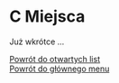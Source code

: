 # <span class="status status-list"><span class="status status-list">C</span> Miejsca</span>
Już wkrótce ...

[Powrót do otwartych list](jak_zaczac_czyli_o_otwartych_listach.md)  
[Powrót do głównego menu](index.md)
